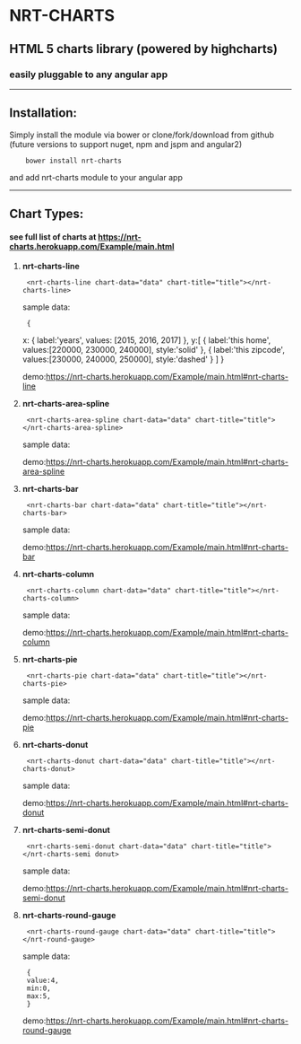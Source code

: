 # NRT-CHARTS
## HTML 5 charts library (powered by highcharts)
### easily pluggable to any angular app
---
## Installation:
Simply install the module via bower or clone/fork/download from github (future versions to support nuget, npm and jspm and angular2)

		bower install nrt-charts

and add nrt-charts module to your angular app

---

## Chart Types:
#### see full list of charts at https://nrt-charts.herokuapp.com/Example/main.html

1. **nrt-charts-line**

		<nrt-charts-line chart-data="data" chart-title="title"></nrt-charts-line>

	sample data:

		{
	x: {
				label:'years',
				values: [2015, 2016, 2017]
			},
			y:[
				{
					label:'this home',
					values:[220000, 230000, 240000],
					style:'solid'
				},
				{
					label:'this zipcode',
					values:[230000, 240000, 250000],
					style:'dashed'
				}
			]
		}

	demo:https://nrt-charts.herokuapp.com/Example/main.html#nrt-charts-line

2. **nrt-charts-area-spline**

		<nrt-charts-area-spline chart-data="data" chart-title="title"></nrt-charts-area-spline>

	sample data:

	demo:https://nrt-charts.herokuapp.com/Example/main.html#nrt-charts-area-spline

3. **nrt-charts-bar**

		<nrt-charts-bar chart-data="data" chart-title="title"></nrt-charts-bar>

	sample data:

	demo:https://nrt-charts.herokuapp.com/Example/main.html#nrt-charts-bar

4. **nrt-charts-column**

		<nrt-charts-column chart-data="data" chart-title="title"></nrt-charts-column>

	sample data:

	demo:https://nrt-charts.herokuapp.com/Example/main.html#nrt-charts-column

5. **nrt-charts-pie**

		<nrt-charts-pie chart-data="data" chart-title="title"></nrt-charts-pie>

	sample data:

	demo:https://nrt-charts.herokuapp.com/Example/main.html#nrt-charts-pie

6. **nrt-charts-donut**

		<nrt-charts-donut chart-data="data" chart-title="title"></nrt-charts-donut>

	sample data:

	demo:https://nrt-charts.herokuapp.com/Example/main.html#nrt-charts-donut

7. **nrt-charts-semi-donut**

		<nrt-charts-semi-donut chart-data="data" chart-title="title"></nrt-charts-semi donut>

	sample data:

	demo:https://nrt-charts.herokuapp.com/Example/main.html#nrt-charts-semi-donut

8. **nrt-charts-round-gauge**

		<nrt-charts-round-gauge chart-data="data" chart-title="title"></nrt-round-gauge>

	sample data:

		{
		value:4,
		min:0,
		max:5,
		}

	demo:https://nrt-charts.herokuapp.com/Example/main.html#nrt-charts-round-gauge
